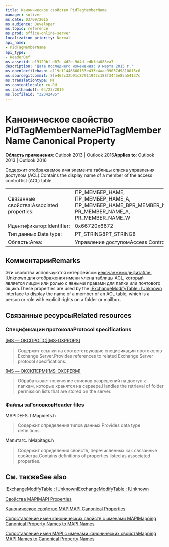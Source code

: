 ```yaml
---
title: Каноническое свойство PidTagMemberName
manager: soliver
ms.date: 03/09/2015
ms.audience: Developer
ms.topic: reference
ms.prod: office-online-server
localization_priority: Normal
api_name:
- PidTagMemberName
api_type:
- HeaderDef
ms.assetid: e19129bf-d07c-4d2e-9d4d-edbfda088ea7
description: 'Дата последнего изменения: 9 марта 2015 г.'
ms.openlocfilehash: a119cf1446600153e433c4aae99037d9810015c0
ms.sourcegitcommit: 8fe462c32b91c87911942c188f3445e85a54137c
ms.translationtype: MT
ms.contentlocale: ru-RU
ms.lasthandoff: 04/23/2019
ms.locfileid: "32342485"
---
```

# <a name="pidtagmembername-canonical-property"></a><span data-ttu-id="3a61c-103">Каноническое свойство PidTagMemberName</span><span class="sxs-lookup"><span data-stu-id="3a61c-103">PidTagMemberName Canonical Property</span></span>

  
  
<span data-ttu-id="3a61c-104">**Область применения**: Outlook 2013 | Outlook 2016</span><span class="sxs-lookup"><span data-stu-id="3a61c-104">**Applies to**: Outlook 2013 | Outlook 2016</span></span> 
  
<span data-ttu-id="3a61c-105">Содержит отображаемое имя элемента таблицы списка управления доступом (ACL).</span><span class="sxs-lookup"><span data-stu-id="3a61c-105">Contains the display name of a member of the access control list (ACL) table.</span></span>
  
|||
|:-----|:-----|
|<span data-ttu-id="3a61c-106">Связанные свойства:</span><span class="sxs-lookup"><span data-stu-id="3a61c-106">Associated properties:</span></span>  <br/> |<span data-ttu-id="3a61c-107">ПР_МЕМБЕР_НАМЕ, ПР_МЕМБЕР_НАМЕ_А, ПР_МЕМБЕР_НАМЕ_В</span><span class="sxs-lookup"><span data-stu-id="3a61c-107">PR_MEMBER_NAME, PR_MEMBER_NAME_A, PR_MEMBER_NAME_W</span></span>  <br/> |
|<span data-ttu-id="3a61c-108">Идентификатор:</span><span class="sxs-lookup"><span data-stu-id="3a61c-108">Identifier:</span></span>  <br/> |<span data-ttu-id="3a61c-109">0x6672</span><span class="sxs-lookup"><span data-stu-id="3a61c-109">0x6672</span></span>  <br/> |
|<span data-ttu-id="3a61c-110">Тип данных:</span><span class="sxs-lookup"><span data-stu-id="3a61c-110">Data type:</span></span>  <br/> |<span data-ttu-id="3a61c-111">PT_STRING8</span><span class="sxs-lookup"><span data-stu-id="3a61c-111">PT_STRING8</span></span>  <br/> |
|<span data-ttu-id="3a61c-112">Область:</span><span class="sxs-lookup"><span data-stu-id="3a61c-112">Area:</span></span>  <br/> |<span data-ttu-id="3a61c-113">Управление доступом</span><span class="sxs-lookup"><span data-stu-id="3a61c-113">Access Control</span></span>  <br/> |
   
## <a name="remarks"></a><span data-ttu-id="3a61c-114">Комментарии</span><span class="sxs-lookup"><span data-stu-id="3a61c-114">Remarks</span></span>

<span data-ttu-id="3a61c-115">Эти свойства используются интерфейсом [иексчанжемодифитабле: IUnknown](iexchangemodifytableiunknown.md) для отображения имени члена таблицы ACL, который является лицом или ролью с явными правами для папки или почтового ящика.</span><span class="sxs-lookup"><span data-stu-id="3a61c-115">These properties are used by the [IExchangeModifyTable : IUnknown](iexchangemodifytableiunknown.md) interface to display the name of a member of an ACL table, which is a person or role with explicit rights on a folder or mailbox.</span></span> 
  
## <a name="related-resources"></a><span data-ttu-id="3a61c-116">Связанные ресурсы</span><span class="sxs-lookup"><span data-stu-id="3a61c-116">Related resources</span></span>

### <a name="protocol-specifications"></a><span data-ttu-id="3a61c-117">Спецификации протокола</span><span class="sxs-lookup"><span data-stu-id="3a61c-117">Protocol specifications</span></span>

<span data-ttu-id="3a61c-118">[[MS — ОКСПРОПС]](https://msdn.microsoft.com/library/f6ab1613-aefe-447d-a49c-18217230b148%28Office.15%29.aspx)</span><span class="sxs-lookup"><span data-stu-id="3a61c-118">[[MS-OXPROPS]](https://msdn.microsoft.com/library/f6ab1613-aefe-447d-a49c-18217230b148%28Office.15%29.aspx)</span></span>
  
> <span data-ttu-id="3a61c-119">Содержит ссылки на соответствующие спецификации протоколов Exchange Server.</span><span class="sxs-lookup"><span data-stu-id="3a61c-119">Provides references to related Exchange Server protocol specifications.</span></span>
    
<span data-ttu-id="3a61c-120">[[MS — ОКСКПЕРМ]](https://msdn.microsoft.com/library/944ddb65-6249-4c34-a46e-363fcd37195e%28Office.15%29.aspx)</span><span class="sxs-lookup"><span data-stu-id="3a61c-120">[[MS-OXCPERM]](https://msdn.microsoft.com/library/944ddb65-6249-4c34-a46e-363fcd37195e%28Office.15%29.aspx)</span></span>
  
> <span data-ttu-id="3a61c-121">Обрабатывает получение списков разрешений на доступ к папкам, которые хранятся на сервере.</span><span class="sxs-lookup"><span data-stu-id="3a61c-121">Handles the retrieval of folder permission lists that are stored on the server.</span></span>
    
### <a name="header-files"></a><span data-ttu-id="3a61c-122">Файлы заГоловков</span><span class="sxs-lookup"><span data-stu-id="3a61c-122">Header files</span></span>

<span data-ttu-id="3a61c-123">MAPIDEFS. h</span><span class="sxs-lookup"><span data-stu-id="3a61c-123">Mapidefs.h</span></span>
  
> <span data-ttu-id="3a61c-124">Содержит определения типов данных.</span><span class="sxs-lookup"><span data-stu-id="3a61c-124">Provides data type definitions.</span></span>
    
<span data-ttu-id="3a61c-125">Мапитагс. h</span><span class="sxs-lookup"><span data-stu-id="3a61c-125">Mapitags.h</span></span>
  
> <span data-ttu-id="3a61c-126">Содержит определения свойств, перечисленных как связанные свойства.</span><span class="sxs-lookup"><span data-stu-id="3a61c-126">Contains definitions of properties listed as associated properties.</span></span>
    
## <a name="see-also"></a><span data-ttu-id="3a61c-127">См. также</span><span class="sxs-lookup"><span data-stu-id="3a61c-127">See also</span></span>



[<span data-ttu-id="3a61c-128">IExchangeModifyTable : IUnknown</span><span class="sxs-lookup"><span data-stu-id="3a61c-128">IExchangeModifyTable : IUnknown</span></span>](iexchangemodifytableiunknown.md)


[<span data-ttu-id="3a61c-129">Свойства MAPI</span><span class="sxs-lookup"><span data-stu-id="3a61c-129">MAPI Properties</span></span>](mapi-properties.md)
  
[<span data-ttu-id="3a61c-130">Каноническое свойство MAPI</span><span class="sxs-lookup"><span data-stu-id="3a61c-130">MAPI Canonical Properties</span></span>](mapi-canonical-properties.md)
  
[<span data-ttu-id="3a61c-131">Сопоставление имен канонических свойств с именами MAPI</span><span class="sxs-lookup"><span data-stu-id="3a61c-131">Mapping Canonical Property Names to MAPI Names</span></span>](mapping-canonical-property-names-to-mapi-names.md)
  
[<span data-ttu-id="3a61c-132">Сопоставление имен MAPI с именами канонических свойств</span><span class="sxs-lookup"><span data-stu-id="3a61c-132">Mapping MAPI Names to Canonical Property Names</span></span>](mapping-mapi-names-to-canonical-property-names.md)

